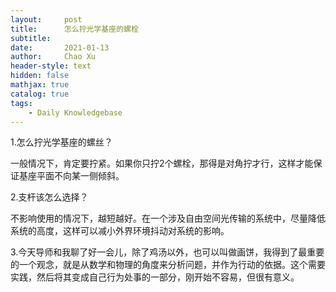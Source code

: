 ```yaml
---
layout:     post
title:      怎么拧光学基座的螺栓
subtitle:   
date:       2021-01-13
author:     Chao Xu
header-style: text
hidden: false
mathjax: true
catalog: true
tags:
    - Daily Knowledgebase
---
```


1.怎么拧光学基座的螺丝？

一般情况下，肯定要拧紧。如果你只拧2个螺栓，那得是对角拧才行，这样才能保证基座平面不向某一侧倾斜。

2.支杆该怎么选择？

不影响使用的情况下，越短越好。在一个涉及自由空间光传输的系统中，尽量降低系统的高度，这样可以减小外界环境抖动对系统的影响。  

3.今天导师和我聊了好一会儿，除了鸡汤以外，也可以叫做画饼，我得到了最重要的一个观念，就是从数学和物理的角度来分析问题，并作为行动的依据。这个需要实践，然后将其变成自己行为处事的一部分，刚开始不容易，但很有意义。